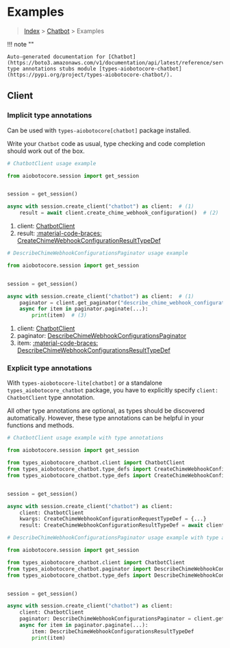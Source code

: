 # Examples

> [Index](../README.md) > [Chatbot](./README.md) > Examples

!!! note ""

    Auto-generated documentation for [Chatbot](https://boto3.amazonaws.com/v1/documentation/api/latest/reference/services/chatbot.html#chatbot)
    type annotations stubs module [types-aiobotocore-chatbot](https://pypi.org/project/types-aiobotocore-chatbot/).

## Client

### Implicit type annotations

Can be used with `types-aiobotocore[chatbot]` package installed.

Write your `Chatbot` code as usual,
type checking and code completion should work out of the box.



```python
# ChatbotClient usage example

from aiobotocore.session import get_session


session = get_session()

async with session.create_client("chatbot") as client:  # (1)
    result = await client.create_chime_webhook_configuration()  # (2)
```

1. client: [ChatbotClient](./client.md)
2. result: [:material-code-braces: CreateChimeWebhookConfigurationResultTypeDef](./type_defs.md#createchimewebhookconfigurationresulttypedef) 



```python
# DescribeChimeWebhookConfigurationsPaginator usage example

from aiobotocore.session import get_session


session = get_session()

async with session.create_client("chatbot") as client:  # (1)
    paginator = client.get_paginator("describe_chime_webhook_configurations")  # (2)
    async for item in paginator.paginate(...):
        print(item)  # (3)
```

1. client: [ChatbotClient](./client.md)
2. paginator: [DescribeChimeWebhookConfigurationsPaginator](./paginators.md#describechimewebhookconfigurationspaginator)
3. item: [:material-code-braces: DescribeChimeWebhookConfigurationsResultTypeDef](./type_defs.md#describechimewebhookconfigurationsresulttypedef) 




### Explicit type annotations

With `types-aiobotocore-lite[chatbot]`
or a standalone `types_aiobotocore_chatbot` package, you have to explicitly specify
`client: ChatbotClient` type annotation.

All other type annotations are optional, as types should be discovered automatically.
However, these type annotations can be helpful in your functions and methods.


```python
# ChatbotClient usage example with type annotations

from aiobotocore.session import get_session

from types_aiobotocore_chatbot.client import ChatbotClient
from types_aiobotocore_chatbot.type_defs import CreateChimeWebhookConfigurationResultTypeDef
from types_aiobotocore_chatbot.type_defs import CreateChimeWebhookConfigurationRequestTypeDef


session = get_session()

async with session.create_client("chatbot") as client:
    client: ChatbotClient
    kwargs: CreateChimeWebhookConfigurationRequestTypeDef = {...}
    result: CreateChimeWebhookConfigurationResultTypeDef = await client.create_chime_webhook_configuration(**kwargs)
```



```python
# DescribeChimeWebhookConfigurationsPaginator usage example with type annotations

from aiobotocore.session import get_session

from types_aiobotocore_chatbot.client import ChatbotClient
from types_aiobotocore_chatbot.paginator import DescribeChimeWebhookConfigurationsPaginator
from types_aiobotocore_chatbot.type_defs import DescribeChimeWebhookConfigurationsResultTypeDef


session = get_session()

async with session.create_client("chatbot") as client:
    client: ChatbotClient
    paginator: DescribeChimeWebhookConfigurationsPaginator = client.get_paginator("describe_chime_webhook_configurations")
    async for item in paginator.paginate(...):
        item: DescribeChimeWebhookConfigurationsResultTypeDef
        print(item)
```


